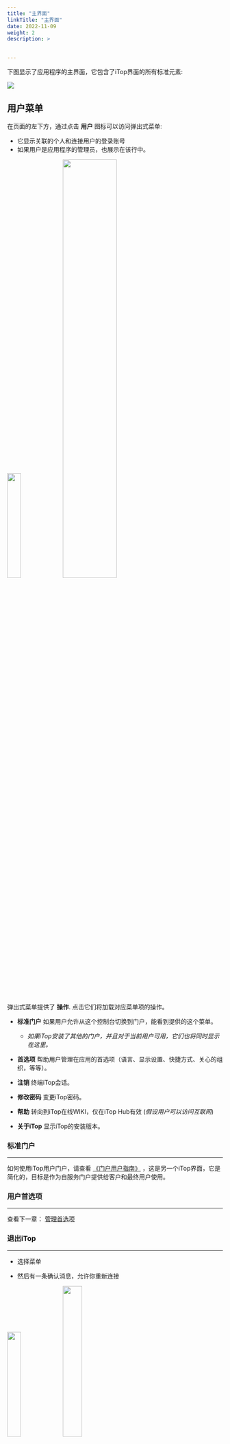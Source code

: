 ```yaml
---
title: "主界面"
linkTitle: "主界面"
date: 2022-11-09
weight: 2
description: >
  

---
```


下图显示了应用程序的主界面，它包含了iTop界面的所有标准元素:

<img src="./images/mainscreen.png"/>

## **用户菜单**

在页面的左下方，通过点击 **用户** 图标可以访问弹出式菜单:

*   它显示关联的个人和连接用户的登录账号
*   如果用户是应用程序的管理员，也展示在该行中。

<img src="./images/mainscreen-my-menu.png" width="25%" height="25%"/>   <img src="./images/mainscreen-my-menu-icon.png" width="50%" height="50%"/>
    

弹出式菜单提供了 **操作**. 点击它们将加载对应菜单项的操作。

*   **标准门户** 如果用户允许从这个控制台切换到门户，能看到提供的这个菜单。
    
    *   _如果iTop安装了其他的门户，并且对于当前用户可用，它们也将同时显示在这里。_
        
*   **首选项** 帮助用户管理在应用的首选项（语言、显示设置、快捷方式、关心的组织，等等）。
    
*   **注销** 终端iTop会话。
    
*   **修改密码** 变更iTop密码。
    
*   **帮助** 转向到iTop在线WIKI，仅在iTop Hub有效 (_假设用户可以访问互联网_)
    
*   **关于iTop** 显示iTop的安装版本。
    

### 标准门户
---------------

如何使用iTop用户门户，请查看 [《门户用户指南》](https://www.itophub.io/wiki/page?id=3_0_0:portal:portal_v2 "3_0_0:portal:portal_v2") ，这是另一个iTop界面，它是简化的，目标是作为自服务门户提供给客户和最终用户使用。

### 用户首选项
----------------

查看下一章： [管理首选项](https://www.itophub.io/wiki/page?id=3_0_0:user:user_preference "3_0_0:user:user_preference")

### 退出iTop
-----------------------

*   选择菜单
    
*   然后有一条确认消息，允许你重新连接

<img src="./images/mainscreen-logout-01.png" width="25%" height="25%"/>   <img src="./images/mainscreen-logout-02.png" width="30%" height="30%"/>

>> ![警告](/docs/images/warning.png) <font style="color: #ff9999">另一种关闭iTop会话的方法是关闭web浏览器。注意，只关闭显示iTop页面的“选项卡”或窗口，但保持网页浏览器打开并不足以终止iTop会话。会话将一直保持打开，直到关闭最后一个窗口。</font>

### 修改密码
----------------------

点击 **_修改密码_** 菜单选项，显示修改密码窗口：

*   在 **旧密码** 输入框输入 `旧密码`。
    
*   下一步, 在下面的 **新密码** 输入框，输入新密码。
    
    *   iTop管理员可以定义密码复杂度规则，
        
    *   默认要多于8个字符，至少包含一个数字、一个大写字母、一个小写字母和一个特殊字符。
        
    *   _复杂度规则仅仅检查新密码，所以旧密码可能并不满足规则。_
        
*   在第三个输入框重复输入新密码。
    
*   当完成后，点击 **_修改密码_** 确认修改。
    
>> ![提示](/docs/images/tip.png) <font style="color: #00CC33">当使用外部机制进行iTop身份验证(如LDAP、Active Directory或单点登录身份验证)时， **更改密码** 菜单项不会显示。这种情况下，应该使用通常管理密码的方法。</font>

<img src="./images/mainscreen-changepassword.png" width="35%" height="35%"/>

### 关于 iTop
----------

显示了正在使用的iTop版本

<img src="./images/mainscreen-version.png" width="50%" height="50%"/>

## **菜单栏**

在屏幕左侧，一个扩展栏包含应用程序的**菜单**。这是大多数iTop功能的入口点。

<img src="./images/mainscreen-menubar-expanded.png" width="30%" height="30%"/>

菜单组包括图标，可以缩小到只显示图标，从而为有价值的信息腾出空间。

### 欢迎页
-------

快速回到iTop首页的方法！

* 在logo <img src="./images/itop-logo.png" width="5%" height="5%"/> 上点击将带你返回到iTop首页，默认回到欢迎面板！

### 展开 & 折叠
-----------------
<img src="./images/menubar-filtered-on-organization.png" width="35%" height="35%"/>

*   使用汉堡包图标 <img src="./images/menubar-expand-icon.png" width="5%" height="5%"/> 展开和折叠菜单的第一层。
    
*   当菜单栏展开后，分组的图标旁边显示了文字。
    
*   想要折叠菜单栏，点击 <img src="./images/menubar-expanded-icon.png" width="5%" height="5%"/> 图标。
    
*   当菜单栏折叠时，如果过滤了某个组织，则会显示一个红色圆圈<img src="./images/menubar-filtered-on-organization-icon.png" width="5%" height="5%"/>。
    
* * *

### 打开一个菜单组
----------------------

当单击菜单组图标或标题时，会打开二级菜单栏，包含该组的所有子菜单。对于预定义查询类型的子菜单，则显示查询返回的对象数量:

![菜单栏第二层](./images/menubar-second-level.png)

*   当结果低于100时，显示准确的对象数量，
    
*   否则显示 `99+` ，指示大于99，但考虑到性能原因，不执行确切的统计。
    

### 在菜单中搜索
---------------

![在菜单中搜索](./images/menubar-searchmenu.png)

也许你知道一个特定的子菜单标题，但你不记得它位于哪个图标/主菜单下。

*   点击 **任意** 菜单组，并且查看刚出现的列的顶部的灰色过滤区域
    
*   然后输入一些字符来过滤包含该字符串的菜单
    
*   输入**空格**，则显示**所有**菜单
    
*   选择菜单过滤列表中，你想要的那个
    
仅仅使用键盘实现这个功能的一个快捷方式是：

1.  在Chrome中，按下 `Alt+M` 在菜单中搜索，并不需要鼠标 (可以在的用户首选项设置中更改这个快捷键，比如它会与Firefox快捷键冲突。)
    
2.  输入要搜索菜单名称中的部分内容
    

* * *

### 组织
-------------

iTop中管理的许多对象都属于 _组织_ 。组织是iTop中编排对象的主要手段。例如，访问控制是基于组织的：一个给定的用户可能只被允许访问一组给定的组织。此外，菜单顶部的 **组织选择** 菜单允许最终用户将当前显示限制在给定组织的上下文中。一旦选择了一个组织，这个“上下文”信息就会在页面间传递。要重置上下文并再次显示所有iTop对象，只需在下拉列表中选择“所有组织”。

如果可能存在的所有组织列表太长(超过50个)，则下拉列表将被**自动补全**控件替换。在这种情况下，只需输入组织名称的至少三个字母即可选择。如果不确定名称，请使用**放大镜**图标搜索组织。

根据在iTop中的访问权限，可能无法访问某些组织。在这种情况下，下拉框中没有列出 _禁用_ 组织，也不能访问属于这些组织的对象。

有时需要缩短下拉框中显示的组织列表。例如，可能需要只查看感兴趣的客户。请参考 [偏好设置](../03-managing_your_preferences/) 了解关于如何配置列表的更多信息。

>> →下一篇：[偏好设置](../03-managing_your_preferences/) 

---
原文：<https://www.itophub.io/wiki/page?id=3_0_0:user:main>

版本：3_0_0/user/main.txt · Last modified: 2022/01/21 16:52 (external edit)

